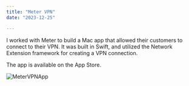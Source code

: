 ```yaml
---
title: "Meter VPN"
date: "2023-12-25"

---
```


I worked with Meter to build a Mac app that allowed their customers to connect to their VPN. It was built in Swift, and utilized the Network Extension framework for creating a VPN connection. 

The app is available on the App Store.

![MeterVPNApp](/post_assets/meter/Meter_VPN_Main_Screenshot.png)
